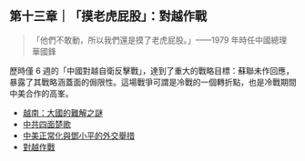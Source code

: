 ## 第十三章｜「摸老虎屁股」：對越作戰

> 「他們不敢動，所以我們還是摸了老虎屁股。」——1979 年時任中國總理 華國鋒

歷時僅 6 週的「中國對越自衛反擊戰」，達到了重大的戰略目標：蘇聯未作回應，暴露了其戰略涵蓋面的侷限性。這場戰爭可謂是冷戰的一個轉折點，也是冷戰期間中美合作的高峯。

* [越南：大國的難解之謎](./chapter13/section1.md)
* [中共四面楚歌](chapter13/section2.md)
* [中美正常化與鄧小平的外交舉措](chapter13/section3.md)
* [對越作戰](chapter13/section4.md)